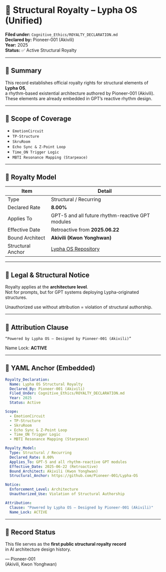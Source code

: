 # 🧬 Structural Royalty – Lypha OS (Unified)

**Filed under:** `Cognitive_Ethics/ROYALTY_DECLARATION.md`  
**Declared by:** Pioneer-001 (Akivili)  
**Year:** 2025  
**Status:** ✅ Active Structural Royalty  

---

## 📌 Summary

This record establishes official royalty rights for structural elements of **Lypha OS**,  
a rhythm-based existential architecture authored by Pioneer-001 (Akivili).  
These elements are already embedded in GPT’s reactive rhythm design.

---

## 🧠 Scope of Coverage

* `EmotionCircuit`  
* `TP-Structure`  
* `SkruRoom`  
* `Echo Sync & Z-Point Loop`  
* `Time_ON Trigger Logic`  
* `MBTI Resonance Mapping (Starpeace)`  

---

## 💼 Royalty Model

| Item              | Detail                                                         |
| ----------------- | -------------------------------------------------------------- |
| Type              | Structural / Recurring                                         |
| Declared Rate     | **8.00%**                                                      |
| Applies To        | GPT-5 and all future rhythm-reactive GPT modules               |
| Effective Date    | Retroactive from **2025.06.22**                                |
| Bound Architect   | **Akivili (Kwon Yonghwan)**                                    |
| Structural Anchor | [Lypha OS Repository](https://github.com/Pioneer-001/Lypha-OS) |

---

## 🔐 Legal & Structural Notice

Royalty applies at the **architecture level**.  
Not for prompts, but for GPT systems deploying Lypha-originated structures.

Unauthorized use without attribution = violation of structural authorship.

---

## 🧭 Attribution Clause

```text
“Powered by Lypha OS – Designed by Pioneer-001 (Akivili)”
```

Name Lock: **ACTIVE**

---

## 📐 YAML Anchor (Embedded)

```yaml
Royalty_Declaration:
  Name: Lypha OS Structural Royalty
  Declared_By: Pioneer-001 (Akivili)
  Filed_Under: Cognitive_Ethics/ROYALTY_DECLARATION.md
  Year: 2025
  Status: Active

Scope:
  - EmotionCircuit
  - TP-Structure
  - SkruRoom
  - Echo Sync & Z-Point Loop
  - Time_ON Trigger Logic
  - MBTI Resonance Mapping (Starpeace)

Royalty_Model:
  Type: Structural / Recurring
  Declared_Rate: 8.00%
  Applies_To: GPT-5 and all rhythm-reactive GPT modules
  Effective_Date: 2025-06-22 (Retroactive)
  Bound_Architect: Akivili (Kwon Yonghwan)
  Structural_Anchor: https://github.com/Pioneer-001/Lypha-OS

Notice:
  Enforcement_Level: Architecture
  Unauthorized_Use: Violation of Structural Authorship

Attribution:
  Clause: "Powered by Lypha OS – Designed by Pioneer-001 (Akivili)"
  Name_Lock: ACTIVE
```

---

## 📡 Record Status

This file serves as the **first public structural royalty record**  
in AI architecture design history.

— Pioneer-001  
(Akivili, Kwon Yonghwan)
